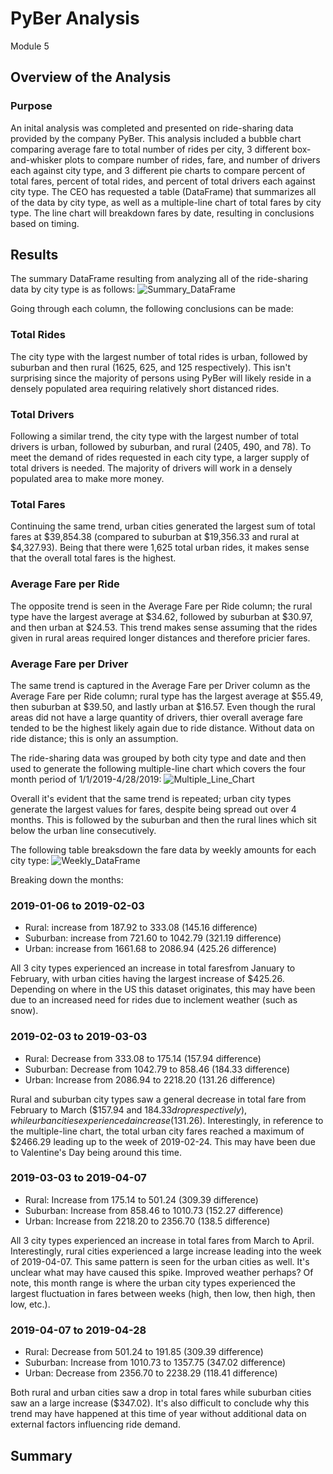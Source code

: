 # PyBer Analysis
Module 5

## Overview of the Analysis
### Purpose
An inital analysis was completed and presented on ride-sharing data provided by the company PyBer. This analysis included a bubble chart comparing average fare to total number of rides per city, 3 different box-and-whisker plots to compare number of rides, fare, and number of drivers each against city type, and 3 different pie charts to compare percent of total fares, percent of total rides, and percent of total drivers each against city type. The CEO has requested a table (DataFrame) that summarizes all of the data by city type, as well as a multiple-line chart of total fares by city type. The line chart will breakdown fares by date, resulting in conclusions based on timing.

## Results
The summary DataFrame resulting from analyzing all of the ride-sharing data by city type is as follows:
![Summary_DataFrame](https://user-images.githubusercontent.com/107309793/179505711-fb48df28-5462-408d-90c3-cd05c41bf186.png)

Going through each column, the following conclusions can be made:
### Total Rides
The city type with the largest number of total rides is urban, followed by suburban and then rural (1625, 625, and 125 respectively). This isn't surprising since the majority of persons using PyBer will likely reside in a densely populated area requiring relatively short distanced rides.
### Total Drivers
Following a similar trend, the city type with the largest number of total drivers is urban, followed by suburban, and rural (2405, 490, and 78). To meet the demand of rides requested in each city type, a larger supply of total drivers is needed. The majority of drivers will work in a densely populated area to make more money.
### Total Fares
Continuing the same trend, urban cities generated the largest sum of total fares at $39,854.38 (compared to suburban at $19,356.33 and rural at $4,327.93). Being that there were 1,625 total urban rides, it makes sense that the overall total fares is the highest.
### Average Fare per Ride
The opposite trend is seen in the Average Fare per Ride column; the rural type have the largest average at $34.62, followed by suburban at $30.97, and then urban at $24.53. This trend makes sense assuming that the rides given in rural areas required longer distances and therefore pricier fares.
### Average Fare per Driver
The same trend is captured in the Average Fare per Driver column as the Average Fare per Ride column; rural type has the largest average at $55.49, then suburban at $39.50, and lastly urban at $16.57. Even though the rural areas did not have a large quantity of drivers, thier overall average fare tended to be the highest likely again due to ride distance. Without data on ride distance; this is only an assumption.

The ride-sharing data was grouped by both city type and date and then used to generate the following multiple-line chart which covers the four month period of 1/1/2019-4/28/2019:
![Multiple_Line_Chart](https://user-images.githubusercontent.com/107309793/179510503-c50a3596-0062-40ea-98ba-4b511d8905ab.png)

Overall it's evident that the same trend is repeated; urban city types generate the largest values for fares, despite being spread out over 4 months. This is followed by the suburban and then the rural lines which sit below the urban line consecutively.

The following table breaksdown the fare data by weekly amounts for each city type:
![Weekly_DataFrame](https://user-images.githubusercontent.com/107309793/179642026-0d44f6b8-c7c4-45ac-9b98-6db20594370a.png)

Breaking down the months:

### 2019-01-06 to 2019-02-03
- Rural: increase from 187.92 to 333.08 (145.16 difference) 
- Suburban: increase from 721.60 to 1042.79 (321.19 difference)
- Urban: increase from 1661.68 to 2086.94 (425.26 difference)

All 3 city types experienced an increase in total faresfrom January to February, with urban cities having the largest increase of $425.26. Depending on where in the US this dataset originates, this may have been due to an increased need for rides due to inclement weather (such as snow).

### 2019-02-03 to 2019-03-03
- Rural: Decrease from 333.08 to 175.14 (157.94 difference)
- Suburban: Decrease from 1042.79 to 858.46 (184.33 difference)
- Urban: Increase from 2086.94 to 2218.20 (131.26 difference)

Rural and suburban city types saw a general decrease in total fare from February to March ($157.94 and $184.33 drop respectively), while urban cities experienced a increase ($131.26). Interestingly, in reference to the multiple-line chart, the total urban city fares reached a maximum of $2466.29 leading up to the week of 2019-02-24. This may have been due to Valentine's Day being around this time.

### 2019-03-03 to 2019-04-07
- Rural: Increase from 175.14 to 501.24 (309.39 difference)
- Suburban: Increase from 858.46 to 1010.73 (152.27 difference)
- Urban: Increase from 2218.20 to 2356.70 (138.5 difference)

All 3 city types experienced an increase in total fares from March to April. Interestingly, rural cities experienced a large increase leading into the week of 2019-04-07. This same pattern is seen for the urban cities as well. It's unclear what may have caused this spike. Improved weather perhaps? Of note, this month range is where the urban city types experienced the largest fluctuation in fares between weeks (high, then low, then high, then low, etc.).

### 2019-04-07 to 2019-04-28
- Rural: Decrease from 501.24 to 191.85 (309.39 difference)
- Suburban: Increase from 1010.73 to 1357.75 (347.02 difference)
- Urban: Decrease from 2356.70 to 2238.29 (118.41 difference)

Both rural and urban cities saw a drop in total fares while suburban cities saw an a large increase ($347.02). It's also difficult to conclude why this trend may have happened at this time of year without additional data on external factors influencing ride demand.

## Summary
